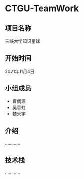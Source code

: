 # CTGU-TeamWork

## 项目名称
三峡大学知识星球
## 开始时间
2021年11月4日
## 小组成员
- 曹倜源
- 吴香虹
- 魏天宇

## 介绍

…………
## 技术栈

…………
